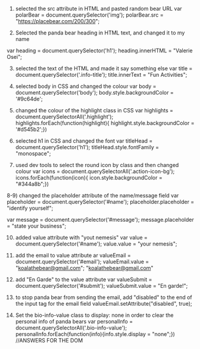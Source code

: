 
1) selected the src attribute in HTML and pasted random bear URL
var polarBear = document.querySelector('img');
polarBear.src = "https://placebear.com/200/300";

2) Selected the panda bear heading in HTML text, and changed it to my name

var heading = document.querySelector('h1');
heading.innerHTML = "Valerie Osei";

3) selected the text of the HTML and made it say something else
var title = document.querySelector('.info-title');
title.innerText = "Fun Activities";

4) selected body in CSS and changed the colour
var body = document.querySelector('body');
body.style.backgroundColor = '#9c64de';

5) changed the colour of the highlight class in CSS
var highlights = document.querySelectorAll('.highlight');
highlights.forEach(function(highlight){
highlight.style.backgroundColor = '#d545b2';})

6) selected h1 in CSS and changed the font
var titleHead = document.querySelector('h1');
titleHead.style.fontFamily = "monospace";

7) used dev tools to select the round icon by class and then changed colour
var icons = document.querySelectorAll('.action-icon-bg');
icons.forEach(function(icon){
    icon.style.backgroundColor = "#344a8b";})

8-9) changed the placeholder attribute of the name/message field
var placeholder = document.querySelector('#name');
placeholder.placeholder = "identify yourself";

var message = document.querySelector('#message');
message.placeholder = "state your business";

10) added value attribute with "yout nemesis"
var value = document.querySelector('#name');
value.value = "your nemesis";

11) add the email to value attribute
ar valueEmail = document.querySelector('#email');
valueEmail.value =  "koalathebear@gmail.com";
"koalathebear@gmail.com"

12) add "En Garde" to the value attribute
var valueSubmit = document.querySelector('#submit');
valueSubmit.value = "En garde!";

13) to stop panda bear from sending the email, add "disabled" to the end of the input tag for the email field
valueEmail.setAttribute("disabled", true);

14) Set the bio-info-value class to display: none in order to clear the personal info of panda bears
var personalInfo = document.querySelectorAll('.bio-info-value');
personalInfo.forEach(function(info){info.style.display = "none";})
//ANSWERS FOR THE DOM
